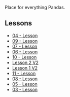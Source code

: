 
Place for everything Pandas.

Lessons
-------

* [04 - Lesson](http://nbviewer.ipython.org/urls/bitbucket.org/hrojas/learn-pandas/raw/master/lessons/lessons/04%20-%20Lesson.ipynb)
* [09 - Lesson](http://nbviewer.ipython.org/urls/bitbucket.org/hrojas/learn-pandas/raw/master/lessons/lessons/09%20-%20Lesson.ipynb)
* [07 - Lesson](http://nbviewer.ipython.org/urls/bitbucket.org/hrojas/learn-pandas/raw/master/lessons/lessons/07%20-%20Lesson.ipynb)
* [06 - Lesson](http://nbviewer.ipython.org/urls/bitbucket.org/hrojas/learn-pandas/raw/master/lessons/lessons/06%20-%20Lesson.ipynb)
* [10 - Lesson](http://nbviewer.ipython.org/urls/bitbucket.org/hrojas/learn-pandas/raw/master/lessons/lessons/10%20-%20Lesson.ipynb)
* [Lesson 2 V2](http://nbviewer.ipython.org/urls/bitbucket.org/hrojas/learn-pandas/raw/master/lessons/lessons/02%20-%20Lesson.ipynb)
* [Lesson 1 V2](http://nbviewer.ipython.org/urls/bitbucket.org/hrojas/learn-pandas/raw/master/lessons/lessons/01%20-%20Lesson.ipynb)
* [11 - Lesson](http://nbviewer.ipython.org/urls/bitbucket.org/hrojas/learn-pandas/raw/master/lessons/lessons/11%20-%20Lesson.ipynb)
* [08 - Lesson](http://nbviewer.ipython.org/urls/bitbucket.org/hrojas/learn-pandas/raw/master/lessons/lessons/08%20-%20Lesson.ipynb)
* [05 - Lesson](http://nbviewer.ipython.org/urls/bitbucket.org/hrojas/learn-pandas/raw/master/lessons/lessons/05%20-%20Lesson.ipynb)
* [03 - Lesson](http://nbviewer.ipython.org/urls/bitbucket.org/hrojas/learn-pandas/raw/master/lessons/lessons/03%20-%20Lesson.ipynb)
